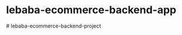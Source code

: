 # lebaba-ecommerce-backend-app
#   l e b a b a - e c o m m e r c e - b a c k e n d - p r o j e c t  
 